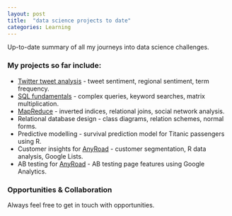 ```yaml
---
layout: post
title:  "data science projects to date"
categories: Learning
---
```


Up-to-date summary of all my journeys into data science challenges.
<!--more-->

### My projects so far include:
* [Twitter tweet analysis](https://github.com/sarahleejane/Tweet-Sentiment) - tweet sentiment, regional sentiment, term frequency.
* [SQL fundamentals](https://github.com/sarahleejane/Playing-SQL) - complex queries, keyword searches, matrix multiplication.
* [MapReduce](https://github.com/sarahleejane/MapReduce-Basics) - inverted indices, relational joins, social network analysis.
* Relational database design - class diagrams, relation schemes, normal forms.
* Predictive modelling - survival prediction model for Titanic passengers using R. 
* Customer insights for [AnyRoad](https://www.anyroad.com/) - customer segmentation, R data analysis, Google Lists.
* AB testing for [AnyRoad](https://www.anyroad.com/) - AB testing page features using Google Analytics.


### Opportunities & Collaboration
Always feel free to get in touch with opportunities.